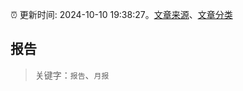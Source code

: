 :alarm_clock: 更新时间: 2024-10-10 19:38:27。[文章来源](/README.md)、[文章分类](/TAGS.md)

## 报告


> 关键字：`报告`、`月报`



